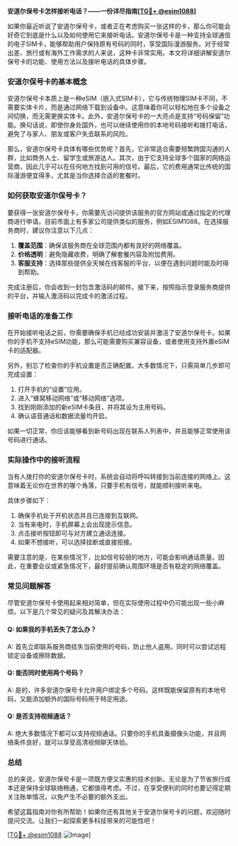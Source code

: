**安道尔保号卡怎样接听电话？——一份详尽指南[[TG💪+ @esim1088](https://t.me/s/esim1088)]**

如果你最近听说了安道尔保号卡，或者正在考虑购买一张这样的卡，那么你可能会好奇它到底是什么以及如何使用它来接听电话。安道尔保号卡是一种支持全球通信的电子SIM卡，能够帮助用户保持原有号码的同时，享受国际漫游服务。对于经常出差、旅行或有海外工作需求的人来说，这种卡非常实用。本文将详细讲解安道尔保号卡的功能、使用方法以及接听电话的具体步骤。

### 安道尔保号卡的基本概念

安道尔保号卡本质上是一种eSIM（嵌入式SIM卡），它与传统物理SIM卡不同，不需要实体卡片，而是通过网络下载到设备中。这意味着你可以轻松地在多个设备之间切换，而无需更换实体卡。此外，安道尔保号卡的一大亮点是支持“号码保留”功能。换句话说，即使你身处国外，也可以继续使用你的本地号码接听和拨打电话，避免了与家人、朋友或客户失去联系的风险。

那么，安道尔保号卡具体有哪些优势呢？首先，它非常适合需要频繁跨国沟通的人群，比如商务人士、留学生或旅游达人。其次，由于它支持全球多个国家的网络运营商，因此几乎可以在任何地方找到可用的信号。最后，它的费用通常比传统的国际漫游便宜得多，尤其是当你选择合适的套餐时。

### 如何获取安道尔保号卡？

要获得一张安道尔保号卡，你需要先访问提供该服务的官方网站或通过指定的代理商进行申请。目前市面上有多家公司提供类似的服务，例如ESIM1088。在选择服务商时，建议你注意以下几点：

1. **覆盖范围**：确保该服务商在全球范围内都有良好的网络覆盖。
2. **价格透明**：避免隐藏收费，明确了解套餐内容及附加费用。
3. **客服支持**：选择那些提供全天候在线客服的平台，以便在遇到问题时能及时得到帮助。

完成注册后，你会收到一封包含激活码的邮件。接下来，按照指示登录服务商提供的平台，并输入激活码以完成卡的激活过程。

### 接听电话的准备工作

在开始接听电话之前，你需要确保手机已经成功安装并激活了安道尔保号卡。如果你的手机不支持eSIM功能，那么可能需要购买兼容设备，或者使用支持外置eSIM卡的适配器。

另外，别忘了检查你的手机设置是否正确配置。大多数情况下，只需简单几步即可完成设置：

1. 打开手机的“设置”应用。
2. 进入“蜂窝移动网络”或“移动网络”选项。
3. 找到刚刚添加的新eSIM卡条目，并将其设为主用号码。
4. 确认语音通话和数据流量均开启。

如果一切正常，你应该能够看到新号码出现在联系人列表中，并且能够正常使用该号码进行通话。

### 实际操作中的接听流程

当有人拨打你的安道尔保号卡时，系统会自动将呼叫转接到当前连接的网络上。这意味着无论你在世界的哪个角落，只要手机有信号，就能顺利接听来电。

具体步骤如下：

1. 确保手机处于开机状态并且已连接到互联网。
2. 当有来电时，手机屏幕上会出现提示信息。
3. 点击接听按钮即可与对方建立通话连接。
4. 如果不想接听，可以选择挂断或直接拒接。

需要注意的是，在某些情况下，比如信号较弱的地方，可能会影响通话质量。因此，在重要会议或紧急情况下，最好提前确认周围环境是否有稳定的网络覆盖。

### 常见问题解答

尽管安道尔保号卡使用起来相对简单，但在实际使用过程中仍可能出现一些小麻烦。以下是几个常见的疑问及其解决办法：

#### Q: 如果我的手机丢失了怎么办？
A: 首先立即联系服务商挂失当前使用的号码，防止他人盗用。同时可以尝试远程锁定设备或擦除数据。

#### Q: 能否同时使用两个号码？
A: 是的，许多安道尔保号卡允许用户绑定多个号码。这样既能保留原有的本地号码，又能添加额外的国际号码用于特定用途。

#### Q: 是否支持视频通话？
A: 绝大多数情况下都可以支持视频通话。只要你的手机具备摄像头功能，并且网络条件良好，就可以享受高清视频聊天体验。

### 总结

总的来说，安道尔保号卡是一项既方便又实惠的技术创新。无论是为了节省旅行成本还是保持全球联络畅通，它都值得考虑。不过，在享受便利的同时也要记得定期关注账单情况，以免产生不必要的额外支出。

希望这篇指南对你有所帮助！如果你还有其他关于安道尔保号卡的问题，欢迎随时提问交流。让我们一起探索更多科技带来的可能性吧！

[[TG💪+ @esim1088](https://t.me/s/esim1088) ![Image](https://i.postimg.cc/4NQfJmqS/Snipaste-2025-05-13-00-14-12.png)]